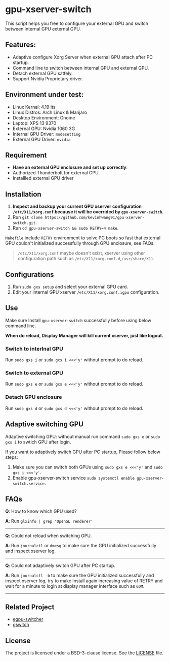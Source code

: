 # gpu-xserver-switch

This script helps you free to configure your external GPU and switch between internal GPU external GPU.

## Features:

* Adaptive configure Xorg Server when external GPU attach after PC startup.
* Command line to switch between internal GPU and external GPU.
* Detach external GPU satfely.
* Support Nvidia Proprietary driver.

## Environment under test:

* Linux Kernal: 4.19 lts
* Linux Distros: Arch Linux & Manjaro
* Desktop Environment: Gnome
* Laptop: XPS 13 9370
* External GPU: Nvidia 1060 3G
* Internal GPU Driver: `modesetting`
* External GPU Driver: `nvidia`

## Requirement

* **Have an external GPU enclosure and set up correctly**.
* Authorized Thunderbolt for external GPU.
* Installled external GPU driver

## Installation

1. **Inspect and backup your current GPU xserver configuration `/etc/X11/xorg.conf` because it will be overrided by `gpu-xserver-switch`.**
2. Run `git clone https://github.com/kevinhwang91/gpu-xserver-switch.git`.
3. Run `cd gpu-xserver-switch && sudo RETRY=4 make`.

`Makefile` include `RETRY` environment to solve PC boots so fast that external GPU couldn't initialized successfully through GPU enclosure, see FAQs.

> `/etc/X11/xorg.conf` maybe doesn't exist, xserver using other configuration path such as `/etc/X11/xorg.conf.d`,`/usr/share/X11`.


## Configurations

1. Run `sudo gxs setup` and select your external GPU card.
2. Edit your internal GPU xserver `/etc/X11/xorg.conf.igpu` configuration.


## Use

Make sure Install `gpu-xserver-switch` successfully before using below command line.

**When do reload, Display Manager will kill current xserver, just like logout.**

### Switch to interlnal GPU

Run `sudo gxs i` or `sudo gxs i <<<'y'` without prompt to do reload.

### Switch to external GPU 

Run `sudo gxs e` or `sudo gxs e <<<'y'` without prompt to do reload.

### Detach GPU enclosure

Run `sudo gxs d` or `sudo gxs d <<<'y'` without prompt to do reload.

## Adaptive switching GPU

Adaptive switching GPU: without manual run command  `sudo gxs e` or `sudo gxs i` to swtich GPU after login.

If you want to adaptively switch GPU after PC startup, Please follow below steps:

1. Make sure you can switch both GPUs using `sudo gxs e <<<'y'` and `sudo gxs i <<<'y'`.
2. Enable gpu-xserver-switch service `sudo systemctl enable gpu-xserver-switch.service`.

## FAQs

**Q**: How to know which GPU used?

**A**: Run `glxinfo | grep 'OpenGL renderer'`

---

**Q**: Could not reload when switching GPU.

**A**: Run `journalctl` or `dmesg` to make sure the GPU initialized successfully and inspect xserver log.

---

**Q**: Could not adaptively switch GPU after PC startup.

**A**: Run `journalctl -b` to make sure the GPU initialized successfully and inspect xserver log, try to make install again increasing value of RETRY and wait for a minute to login at display manager interface such as `GDM`.

---

## Related Project

* [egpu-switcher](https://github.com/hertg/egpu-switcher)
* [gswitch](https://github.com/karli-sjoberg/gswitch)

## License

The project is licensed under a BSD-3-clause license. See the [LICENSE](./LICENSE) file.
